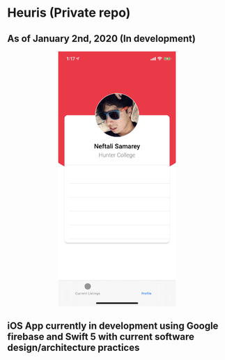 
# Heuris (Private repo)
## As of January 2nd, 2020 (In development)

<div align = "center">
<img src="screenshots/profileview.png" width='270px' />
</div>


## iOS App currently in development using Google firebase and Swift 5 with current software design/architecture practices

